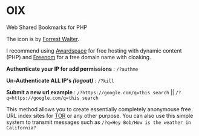 # OIX
Web Shared Bookmarks for PHP

The icon is by [Forrest Walter](http://www.forrestwalter.com/).

I recommend using [Awardspace](https://awardspace.net) for free hosting with dynamic content (PHP) and [Freenom](https://freenom.com) for a free domain name with cloaking.

**Authenticate your IP for add permissions** : `/?authme`

**Un-Authenticate ALL IP's _(logout)_** : `/?kill`

**Submit a new url example** : `/?https://google.com/q=this search` || `/?q=https://google.com/q=this search`

This method allows you to create essentially completely anonymouse free URL index sites for [TOR](https://www.torproject.org/) or any other purpose. You can also use this simple system to transmit messages such as `/?q=Hey Bob/How is the weather in California?`
